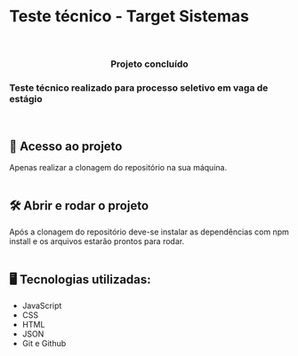 # Teste técnico - Target Sistemas

<br>
<h3 align="center">
Projeto concluído
</h3>
<h3> Teste técnico realizado para processo seletivo em vaga de estágio</h3><br>

## 📁 Acesso ao projeto

Apenas realizar a clonagem do repositório na sua máquina.
<br><br>

## 🛠️ Abrir e rodar o projeto

Após a clonagem do repositório deve-se instalar as dependências com npm install e os arquivos estarão prontos para rodar.
<br><br>

## 🖥️ Tecnologias utilizadas:

- JavaScript
- CSS
- HTML
- JSON
- Git e Github
